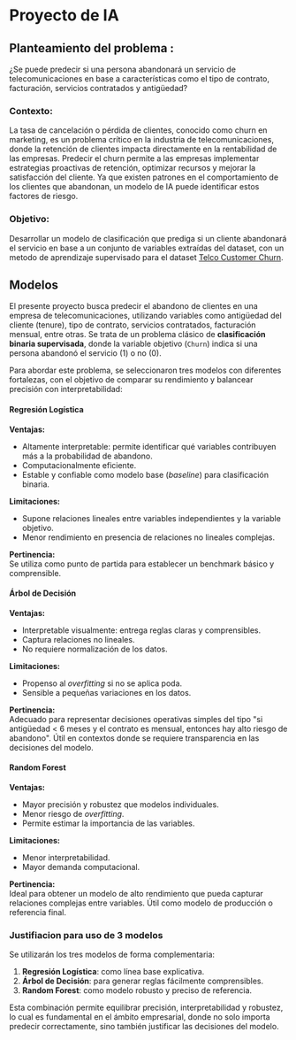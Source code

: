 # Proyecto de IA



## Planteamiento del problema :

¿Se puede predecir si una persona abandonará un servicio de telecomunicaciones en base a características como el tipo de contrato, facturación, servicios contratados y antigüedad?

### Contexto:

La tasa de cancelación o pérdida de clientes, conocido como churn en marketing, es un problema crítico en la industria de telecomunicaciones, donde la retención de clientes impacta directamente en la rentabilidad de las empresas. Predecir el churn permite a las empresas implementar estrategias proactivas de retención, optimizar recursos y mejorar la satisfacción del cliente. Ya que existen patrones en el comportamiento de los clientes que abandonan, un modelo de IA puede identificar estos factores de riesgo.

### Objetivo:

Desarrollar un modelo de clasificación que prediga si un cliente abandonará el servicio en base a un conjunto de variables extraídas del dataset, con un metodo de aprendizaje supervisado para el dataset [Telco Customer Churn](https://www.kaggle.com/datasets/blastchar/telco-customer-churn).

## Modelos

El presente proyecto busca predecir el abandono de clientes en una empresa de telecomunicaciones, utilizando variables como antigüedad del cliente (tenure), tipo de contrato, servicios contratados, facturación mensual, entre otras. Se trata de un problema clásico de **clasificación binaria supervisada**, donde la variable objetivo (`Churn`) indica si una persona abandonó el servicio (1) o no (0).

Para abordar este problema, se seleccionaron tres modelos con diferentes fortalezas, con el objetivo de comparar su rendimiento y balancear precisión con interpretabilidad:



#### Regresión Logística

**Ventajas:**
- Altamente interpretable: permite identificar qué variables contribuyen más a la probabilidad de abandono.
- Computacionalmente eficiente.
- Estable y confiable como modelo base (*baseline*) para clasificación binaria.

**Limitaciones:**
- Supone relaciones lineales entre variables independientes y la variable objetivo.
- Menor rendimiento en presencia de relaciones no lineales complejas.

**Pertinencia:**  
Se utiliza como punto de partida para establecer un benchmark básico y comprensible.



#### Árbol de Decisión

**Ventajas:**
- Interpretable visualmente: entrega reglas claras y comprensibles.
- Captura relaciones no lineales.
- No requiere normalización de los datos.

**Limitaciones:**
- Propenso al *overfitting* si no se aplica poda.
- Sensible a pequeñas variaciones en los datos.

**Pertinencia:**  
Adecuado para representar decisiones operativas simples del tipo "si antigüedad < 6 meses y el contrato es mensual, entonces hay alto riesgo de abandono". Útil en contextos donde se requiere transparencia en las decisiones del modelo.



#### Random Forest

**Ventajas:**
- Mayor precisión y robustez que modelos individuales.
- Menor riesgo de *overfitting*.
- Permite estimar la importancia de las variables.

**Limitaciones:**
- Menor interpretabilidad.
- Mayor demanda computacional.

**Pertinencia:**  
Ideal para obtener un modelo de alto rendimiento que pueda capturar relaciones complejas entre variables. Útil como modelo de producción o referencia final.



### Justifiacion para uso de 3 modelos

Se utilizarán los tres modelos de forma complementaria:

1. **Regresión Logística**: como línea base explicativa.
2. **Árbol de Decisión**: para generar reglas fácilmente comprensibles.
3. **Random Forest**: como modelo robusto y preciso de referencia.

Esta combinación permite equilibrar precisión, interpretabilidad y robustez, lo cual es fundamental en el ámbito empresarial, donde no solo importa predecir correctamente, sino también justificar las decisiones del modelo.
